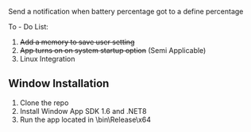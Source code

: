 Send a notification when battery percentage got to a define percentage

To - Do List:
1. ~~Add a memory to save user setting~~
2. ~~App turns on on system startup option~~ (Semi Applicable)
3. Linux Integration

## Window Installation
1. Clone the repo
2. Install Window App SDK 1.6 and .NET8
3. Run the app located in \bin\Release\x64
